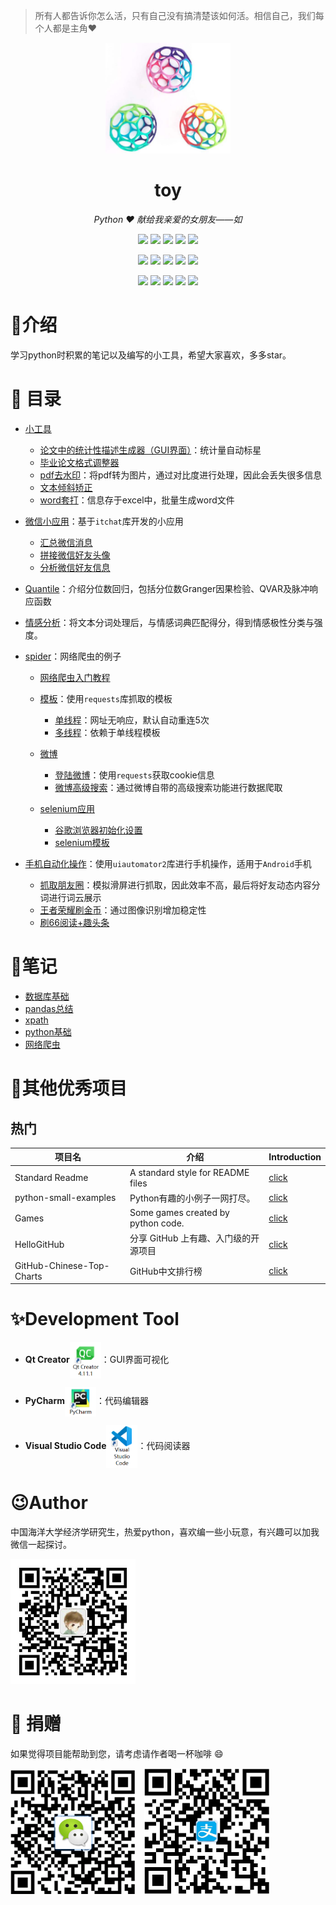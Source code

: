 > 所有人都告诉你怎么活，只有自己没有搞清楚该如何活。相信自己，我们每个人都是主角❤️

<p align="center">
    <img src="https://raw.githubusercontent.com/lei940324/picture/master/typora202004/12/125615-184630.png"  width=200/>
</p>
<h1 align="center">toy</h1>
<p align="center">
    <em>Python ❤️    献给我亲爱的女朋友——如</em>
</p>
<p align="center">
<a href="https://www.python.org/downloads/"><img  src="https://img.shields.io/badge/python-3.6%2B-brightgreen"></a>
<a href="https://github.com/python-openxml/python-docx"><img src="https://img.shields.io/badge/python--docx-0.2.4-orange"></a>
<a href="https://github.com/littlecodersh/ItChat"><img src="https://img.shields.io/badge/itchat-1.3.10-blue"></a>
<a href="https://github.com/lxml/lxml"><img src="https://img.shields.io/badge/lxml-4.5.0-red"></a>
<a href="https://github.com/matplotlib/matplotlib"><img src="https://img.shields.io/badge/matplotlib-3.1.3-blue"></a>
</p>
<p align="center">
<a href="https://github.com/numpy/numpy"><img src="https://img.shields.io/badge/numpy-1.18.1-blue"></a>
<a href="https://github.com/pandas-dev/pandas"><img src="https://img.shields.io/badge/pandas-1.0.1-yellow"></a>
<a href="https://github.com/pyecharts/pyecharts"><img src="https://img.shields.io/badge/pyecharts-1.7.1-orange"></a>
<a href="https://pypi.org/project/PyQt5/"><img src="https://img.shields.io/badge/pyqt5-5.10-orange"></a>
<a href="https://github.com/psf/requests"><img src="https://img.shields.io/badge/requests-2.22.0-yellow"></a>
</p>
<p align="center">
<a href="https://github.com/scipy/scipy"><img src="https://img.shields.io/badge/scipy-1.4.1-brightgreen"></a>
<a href="https://github.com/SeleniumHQ/selenium"><img src="https://img.shields.io/badge/selenium-3.141.0-lightgrey"></a>
<a href="https://github.com/statsmodels/statsmodels"><img src="https://img.shields.io/badge/statsmodels-0.11.0-red"></a>
<a href="https://github.com/sympy/sympy"><img src="https://img.shields.io/badge/sympy-1.5.1-lightgrey"></a>
<a href="https://github.com/openatx/uiautomator2"><img src="https://img.shields.io/badge/uiautomator2-2.7.1-brightgreen"></a>
</p>

# 📃介绍

学习python时积累的笔记以及编写的小工具，希望大家喜欢，多多star。

# 📣 目录

* [小工具](https://github.com/lei940324/toy/tree/master/小工具)
  * [论文中的统计性描述生成器（GUI界面）](https://github.com/lei940324/toy/tree/master/小工具/description)：统计量自动标星
  * [毕业论文格式调整器](https://github.com/lei940324/toy/tree/master/小工具/ouc_thesis_format)
  * [pdf去水印](https://github.com/lei940324/toy/tree/master/小工具/pdf%E5%8E%BB%E6%B0%B4%E5%8D%B0)：将pdf转为图片，通过对比度进行处理，因此会丢失很多信息
  * [文本倾斜矫正](https://github.com/lei940324/toy/tree/master/小工具/文本倾斜矫正)
  * [word套打](https://github.com/lei940324/toy/tree/master/小工具/word套打)：信息存于excel中，批量生成word文件
* [微信小应用](https://github.com/lei940324/toy/tree/master/微信小应用)：基于`itchat`库开发的小应用
  * [汇总微信消息](https://github.com/lei940324/toy/tree/master/微信小应用/汇总微信消息)
  * [拼接微信好友头像](https://github.com/lei940324/toy/tree/master/微信小应用/拼接微信好友头像)
  * [分析微信好友信息](https://github.com/lei940324/toy/tree/master/微信小应用/分析微信好友信息)
* [Quantile](https://github.com/lei940324/Quantile)：介绍分位数回归，包括分位数Granger因果检验、QVAR及脉冲响应函数
* [情感分析](https://github.com/lei940324/toy/tree/master/情感分析)：将文本分词处理后，与情感词典匹配得分，得到情感极性分类与强度。
* [spider](https://github.com/lei940324/spider)：网络爬虫的例子
  
  * [网络爬虫入门教程](https://github.com/lei940324/spider/blob/master/网络爬虫——入门.md)
  
  * [模板](https://github.com/lei940324/spider/tree/master/模板)：使用`requests`库抓取的模板
    * [单线程](https://github.com/lei940324/spider/blob/master/模板/GetUrl.py)：网址无响应，默认自动重连5次
    * [多线程](https://github.com/lei940324/spider/blob/master/模板/ThreadGetUrl.py)：依赖于单线程模板
  
  * [微博](https://github.com/lei940324/spider/tree/master/%E5%BE%AE%E5%8D%9A)
    * [登陆微博](https://github.com/lei940324/spider/blob/master/%E5%BE%AE%E5%8D%9A/loginWeibo.py)：使用`requests`获取cookie信息
    * [微博高级搜索](https://github.com/lei940324/spider/tree/master/微博/微博高级搜索)：通过微博自带的高级搜索功能进行数据爬取
  * [selenium应用](https://github.com/lei940324/spider/tree/master/selenium)
    * [谷歌浏览器初始化设置](https://github.com/lei940324/spider/blob/master/selenium/chrome_init.py)
    * [selenium模板](https://github.com/lei940324/spider/blob/master/selenium/template.py)
* [手机自动化操作](https://github.com/lei940324/toy/tree/master/手机自动化操作)：使用`uiautomator2`库进行手机操作，适用于`Android`手机
  * [抓取朋友圈](https://github.com/lei940324/toy/tree/master/手机自动化操作/抓取朋友圈)：模拟滑屏进行抓取，因此效率不高，最后将好友动态内容分词进行词云展示
  * [王者荣耀刷金币](https://github.com/lei940324/toy/tree/master/手机自动化操作/王者荣耀刷金币)：通过图像识别增加稳定性
  * [刷66阅读+趣头条](https://github.com/lei940324/toy/tree/master/手机自动化操作/66阅读+趣头条.py)

# 📝笔记

* [数据库基础](https://github.com/lei940324/toy/blob/master/笔记/SQL基本语法.md)
* [pandas总结](https://github.com/lei940324/toy/blob/master/笔记/pandas总结.md)
* [xpath](https://github.com/lei940324/toy/blob/master/笔记/xpath.ipynb)
* [python基础](https://github.com/lei940324/toy/blob/master/笔记/python基础.md)
* [网络爬虫](https://github.com/lei940324/toy/blob/master/笔记/网络爬虫.md)

# 📣其他优秀项目

## 热门


| 项目名                    | 介绍                                 | Introduction                                                 |
| ------------------------- | ------------------------------------ | ------------------------------------------------------------ |
| Standard Readme           | A standard style for README files    | [click](https://github.com/RichardLitt/standard-readme)      |
| python-small-examples     | Python有趣的小例子一网打尽。         | [click](https://github.com/jackzhenguo/python-small-examples) |
| Games                     | Some games created by python code.   | [click](https://github.com/CharlesPikachu/Games)             |
| HelloGitHub               | 分享 GitHub 上有趣、入门级的开源项目 | [click](https://github.com/521xueweihan/HelloGitHub)         |
| GitHub-Chinese-Top-Charts | GitHub中文排行榜                     | [click](https://github.com/kon9chunkit/GitHub-Chinese-Top-Charts) |



# ✨Development Tool

- <span>**Qt Creator**</span><img src= "https://raw.githubusercontent.com/lei940324/picture/master/typora202003/31/182029-164220.png" width="50" align="absmiddle"><span>：GUI界面可视化</span>

- <span>**PyCharm**</span><img src= "https://raw.githubusercontent.com/lei940324/picture/master/typora202003/31/182340-937174.png" width="50" align="absmiddle"><span>：代码编辑器</span>

- <span>**Visual Studio Code**</span><img src= "https://raw.githubusercontent.com/lei940324/picture/master/typora202004/09/000635-457642.png" width="50" align="absmiddle"><span>：代码阅读器</span>

# 😉Author

中国海洋大学经济学研究生，热爱python，喜欢编一些小玩意，有兴趣可以加我微信一起探讨。

<img src="https://raw.githubusercontent.com/lei940324/picture/master/typora202004/12/181334-564739.png"  width=200 />


# 💌 捐赠

如果觉得项目能帮助到您，请考虑请作者喝一杯咖啡 😄

<img src="https://raw.githubusercontent.com/lei940324/picture/master/typora202004/12/183545-561589.png"  width=200 />&#8195;<img src="https://raw.githubusercontent.com/lei940324/picture/master/typora202004/12/183831-321249.png"  width=200 />


